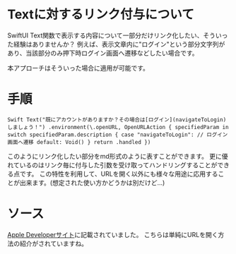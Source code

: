 <!--
title:   iOS14+で使えるTextのリンク付与
tags:    Swift,SwiftUI,iOS
id:      961bb3cc49c6f8cca94b
private: false
-->
# Textに対するリンク付与について
SwiftUI Text関数で表示する内容について一部分だけリンク化したい、そういった経験はありませんか？
例えば、表示文章内に"ログイン"という部分文字列があり、当該部分のみ押下時ログイン画面へ遷移などしたい場合です。

本アプローチはそういった場合に適用が可能です。

# 手順
`Swift
Text("既にアカウントがありますか？その場合は[ログイン](navigateToLogin)しましょう！")
    .environment(\.openURL, OpenURLAction { specifiedParam in
        switch specifiedParam.description {
        case "navigateToLogin":
            // ログイン画面へ遷移
        default:
            Void()
        }
        return .handled
    })
`

このようにリンク化したい部分をmd形式のように表すことができます。
更に優れているのはリンク毎に付与した引数を受け取ってハンドリングすることができる点です。
この特性を利用して、URLを開く以外にも様々な用途に応用することが出来ます。(想定された使い方かどうかは別だけど...)

# ソース
[Apple Developerサイト](https://developer.apple.com/documentation/swiftui/openurlaction)に記載されていました。
こちらは単純にURLを開く方法の紹介がされていますね。